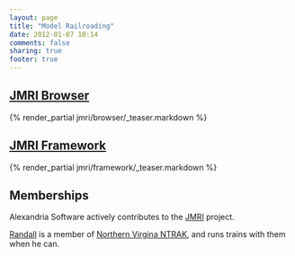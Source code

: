 ```yaml
---
layout: page
title: "Model Railroading"
date: 2012-01-07 10:14
comments: false
sharing: true
footer: true
---
```


[JMRI Browser](/jmri/browser)
--------------
{% render_partial jmri/browser/_teaser.markdown %}

[JMRI Framework](/jmri/framework)
----------------
{% render_partial jmri/framework/_teaser.markdown %}

Memberships
-----------
Alexandria Software actively contributes to the [JMRI](http://jmri.org) project.

[Randall](/wte) is a member of [Northern Virgina NTRAK](http://nvntrak.org), and runs trains with them when he can.
